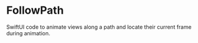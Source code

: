 # FollowPath
SwiftUI code to animate views along a path and locate their current frame during animation.

